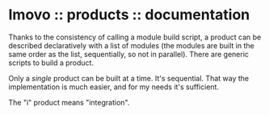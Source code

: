 Imovo :: products :: documentation
==================================

Thanks to the consistency of calling a module build script, a product can be
described declaratively with a list of modules (the modules are built in the
same order as the list, sequentially, so not in parallel). There are generic
scripts to build a product.

Only a *single* product can be built at a time. It's sequential. That way the
implementation is much easier, and for my needs it's sufficient.

The "i" product means "integration".
